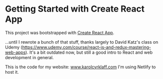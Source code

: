 # Getting Started with Create React App

This project was bootstrapped with [Create React App](https://github.com/facebook/create-react-app).


...until I rewrote a bunch of that stuff, thanks largely to David Katz's class on Udemy (https://www.udemy.com/course/react-js-and-redux-mastering-web-apps). 
It's a bit outdated now, but still a good intro to React and web development in general.

This is the code for my website: www.karolcyrklaff.com
I'm using Netlify to host it.
